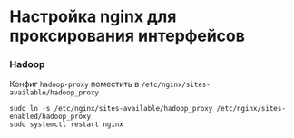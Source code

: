 # Настройка nginx для проксирования интерфейсов

### Hadoop

Конфиг `hadoop-proxy` поместить в `/etc/nginx/sites-available/hadoop_proxy`

```
sudo ln -s /etc/nginx/sites-available/hadoop_proxy /etc/nginx/sites-enabled/hadoop_proxy
sudo systemctl restart nginx
```
